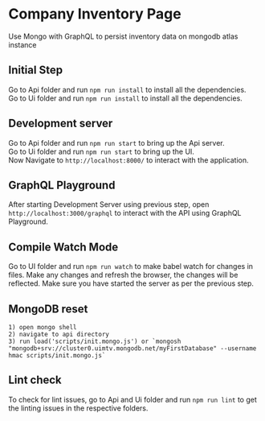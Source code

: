# Company Inventory Page

Use Mongo with GraphQL to persist inventory data on mongodb atlas instance

## Initial Step

Go to Api folder and run `npm run install` to install all the dependencies.\
Go to Ui folder and run `npm run install` to install all the dependencies.

## Development server

Go to Api folder and run `npm run start` to bring up the Api server.\
Go to Ui folder and run `npm run start` to bring up the UI.\
Now Navigate to `http://localhost:8000/` to interact with the application.

## GraphQL Playground

After starting Development Server using previous step, open `http://localhost:3000/graphql` to interact with the API using GraphQL Playground.

## Compile Watch Mode

Go to UI folder and run `npm run watch` to make babel watch for changes in files. Make any changes and refresh the browser, the changes will be reflected. Make sure you have started the server as per the previous step.

## MongoDB reset

    1) open mongo shell
    2) navigate to api directory
    3) run load('scripts/init.mongo.js') or `mongosh "mongodb+srv://cluster0.uimtv.mongodb.net/myFirstDatabase" --username hmac scripts/init.mongo.js`

## Lint check

To check for lint issues, go to Api and Ui folder and run `npm run lint` to get the linting issues in the respective folders.
